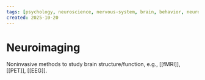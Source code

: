 ```yaml
---
tags: [psychology, neuroscience, nervous-system, brain, behavior, neurotransmitters]
created: 2025-10-20
---
```

# Neuroimaging

Noninvasive methods to study brain structure/function, e.g., [[fMRI]], [[PET]], [[EEG]].
